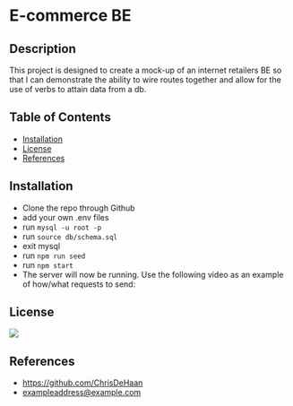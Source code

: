 # E-commerce BE

  ## Description
  This project is designed to create a mock-up of an internet retailers BE so that I can demonstrate the ability to wire routes together and allow for the use of verbs to attain data from a db.

  ## Table of Contents
  - [Installation](#Installation)
  - [License](#License)
  - [References](#References)

  ## Installation
  - Clone the repo through Github
  - add your own .env files
  - run `mysql -u root -p`
  - run `source db/schema.sql`
  - exit mysql
  - run `npm run seed`
  - run `npm start`
  - The server will now be running. Use the following video as an example of how/what requests to send:


  ## License
  <a href='https://choosealicense.com/licenses/mit/' target='_blank'><img src='https://img.shields.io/badge/License-MIT-blue'></a>

  ## References
  - https://github.com/ChrisDeHaan
  - exampleaddress@example.com
